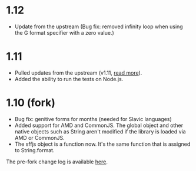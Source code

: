 ﻿# 1.12

- Update from the upstream (Bug fix: removed infinity loop when using the G format specifier with a zero value.)

# 1.11

- Pulled updates from the upstream (v1.11, [read more](https://github.com/dmester/sffjs/releases)).
- Added the ability to run the tests on Node.js.

# 1.10 (fork)

- Bug fix: genitive forms for months (needed for Slavic languages)
- Added support for AMD and CommonJS. The global object and other native
  objects such as String aren't modified if the library is loaded
  via AMD or CommonJS.
- The sffjs object is a function now. It's the same function that is
  assigned to String.format.

The pre-fork change log is available [here](https://github.com/dmester/sffjs/releases).
